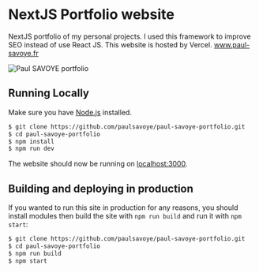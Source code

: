 
  
# NextJS Portfolio website

NextJS portfolio of my personal projects. I used this framework to improve SEO instead of use React JS.
This website is hosted by Vercel.
www.paul-savoye.fr

![Paul SAVOYE portfolio](http://paul-savoye.fr/images/paul-savoye.png)

## Running Locally

Make sure you have [Node.js](http://nodejs.org/) installed.
```sh
$ git clone https://github.com/paulsavoye/paul-savoye-portfolio.git
$ cd paul-savoye-portfolio
$ npm install
$ npm run dev
```
The website should now be running on  [localhost:3000](http://localhost/3000).

## Building and deploying in production

If you wanted to run this site in production for any reasons, you should install modules then build the site with  `npm run build`  and run it with  `npm start`:
```sh
$ git clone https://github.com/paulsavoye/paul-savoye-portfolio.git
$ cd paul-savoye-portfolio
$ npm run build
$ npm start
```

